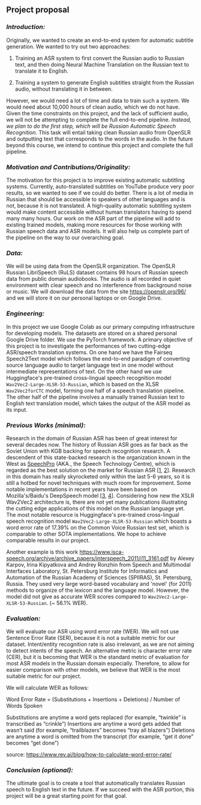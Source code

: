## Project proposal

### *Introduction:* 

Originally, we wanted to create an end-to-end system for automatic subtitle generation. We wanted to try out two approaches:  

1) Training an ASR system to first convert the Russian audio to Russian text, and then doing Neural Machine Translation on the Russian text to translate it to English.

2) Training a system to generate English subtitles straight from the Russian audio, without translating it in between.

However, we would need a lot of time and data to train such a system. We would need about 10,000 hours of clean audio, which we do not have. Given the time constraints on this project, and the lack of sufficient audio, we will not be attempting to complete the full end-to-end pipeline. *Instead, we plan to do the first step, which will be Russian Automatic Speech Recognition*. This task will entail taking clean Russian audio from OpenSLR and outputting text that corresponds to the words in the audio. In the future beyond this course, we intend to continue this project and complete the full pipeline.

### *Motivation and Contributions/Originality:*

The motivation for this project is to improve existing automatic subtitling systems. Currently, auto-translated subtitles on YouTube produce very poor results, so we wanted to see if we could do better. There is a lot of media in Russian that should be accessible to speakers of other languages and is not, because it is not translated. A high-quality automatic subtitling system would make content accessible without human translators having to spend many many hours. Our work on the ASR part of the pipeline will add to existing trained models, making more resources for those working with Russian speech data and ASR models. It will also help us complete part of the pipeline on the way to our overarching goal. 

### *Data:*

We will be using data from the OpenSLR organization. The OpenSLR Russian LibriSpeech (RuLS) dataset contains 98 hours of Russian speech data from public domain audiobooks. The audio is all recorded in quiet environment with clear speech and no interference from background noise or music. We will download the data from the site https://openslr.org/96/ and we will store it on our personal laptops or on Google Drive.

### *Engineering:*

In this project we use Google Colab as our primary computing infrastructure for developing models. The datasets are stored on a shared personal Google Drive folder. We use the PyTorch framework. A primary objective of this project is to investigate the performances of two cutting-edge ASR/speech translation systems. On one hand we have the Fairseq Speech2Text model which follows the end-to-end paradigm of converting source language audio to target language text in one model without intermediate representations of text. On the other hand we use Huggingface's pre-trained cross-lingual speech recognition model `Wav2Vec2-Large-XLSR-53-Russian`, which is based on the XLSR `Wav2Vec2forCTC` model, forming one half of a speech translation pipeline. The other half of the pipeline involves a manually trained Russian text to English text translation model, which takes the output of the ASR model as its input.

### *Previous Works (minimal):*

Research in the domain of Russian ASR has been of great interest for several decades now. The history of Russian ASR goes as far back as the Soviet Union with KGB backing for speech recognition research. A descendent of this state-backed research is the organization known in the West as [SpeechPro](https://www.wikiwand.com/ru/%D0%A6%D0%B5%D0%BD%D1%82%D1%80_%D1%80%D0%B5%D1%87%D0%B5%D0%B2%D1%8B%D1%85_%D1%82%D0%B5%D1%85%D0%BD%D0%BE%D0%BB%D0%BE%D0%B3%D0%B8%D0%B9) (AKA., the Speech Technology Centre), which is regarded as the best solution on the market for Russian ASR [[1](https://doi.org/10.1007/978-3-319-23132-7_29), [2](https://doi.org/10.1007/978-3-319-43958-7_13)]. Research in this domain has really skyrocketed only within the last 5-6 years, so it is still a hotbed for novel techniques with much room for improvement. Some notable implementations in recent years have been based on Mozilla's/Baidu's DeepSpeech model [[3](https://github.com/GeorgeFedoseev/DeepSpeech), [4](http://ceur-ws.org/Vol-2267/470-474-paper-90.pdf)]. Considering how new the XSLR Wav2Vec2 architecture is, there are not yet many publications illustrating the cutting edge applications of this model on the Russian language yet. The most notable resource is Huggingface's pre-trained cross-lingual speech recognition model `Wav2Vec2-Large-XLSR-53-Russian` which boasts a word error rate of 17.39% on the Common Voice Russian test set, which is comparable to other SOTA implementations. We hope to achieve comparable results in our project.

Another example is this work https://www.isca-speech.org/archive/archive_papers/interspeech_2011/i11_3161.pdf by Alexey Karpov, Irina Kipyatkova and Andrey Ronzhin from Speech and Multimodal Interfaces Laboratory, St. Petersburg Institute for Informatics and
Automation of the Russian Academy of Sciences (SPIIRAS), St. Petersburg, Russia. They used very large word-based vocabulary and 'novel' (for 2011) methods to organize of the lexicon and the language model. However, the model did not give as accurate WER scores compared to `Wav2Vec2-Large-XLSR-53-Russian`. (~ 56.1% WER).

### *Evaluation:*

We will evaluate our ASR using word error rate (WER). We will not use Sentence Error Rate (SER), because it is not a suitable metric for our dataset. Intent/entity recognition rate is also irrelevant, as we are not aiming to detect intents of the speech. An alternative metric is character error rate (CER), but it is becoming that WER is the standard metric of evaluation for most ASR models in the Russian domain especially. Therefore, to allow for easier comparison with other models, we believe that WER is the most suitable metric for our project.

We will calculate WER as follows: 

Word Error Rate = (Substitutions + Insertions + Deletions) / Number of Words Spoken

Substitutions are anytime a word gets replaced (for example, “twinkle” is transcribed as “crinkle”)
Insertions are anytime a word gets added that wasn’t said (for example, “trailblazers” becomes “tray all blazers”)
Deletions are anytime a word is omitted from the transcript (for example, “get it done” becomes “get done”)

source: https://www.rev.ai/blog/how-to-calculate-word-error-rate/

### *Conclusion (optional):*

The ultimate goal is to create a tool that automatically translates Russian speech to English text in the future. If we succeed with the ASR portion, this project will be a great starting point for that goal.
